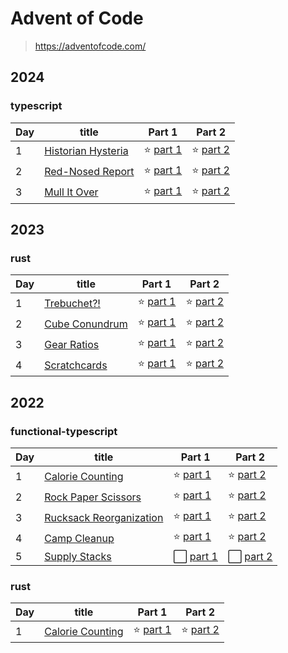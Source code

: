 # Advent of Code

> https://adventofcode.com/

## 2024

### typescript

| Day | title                                                          | Part 1                                                    | Part 2                                                    |
| --- | -------------------------------------------------------------- | --------------------------------------------------------- | --------------------------------------------------------- |
| 1   | [Historian Hysteria](https://adventofcode.com/2024/day/1)        | ⭐️ [part 1](/2024/typescript/day-1/part01.ts)                   | ⭐️ [part 2](/2024/typescript/day-1/part02.ts)                   |
| 2   | [Red-Nosed Report](https://adventofcode.com/2024/day/2)        | ⭐️ [part 1](/2024/typescript/day-2/part01.ts)                   | ⭐️ [part 2](/2024/typescript/day-2/part02.ts)                   |
| 3   | [Mull It Over](https://adventofcode.com/2024/day/3)        | ⭐️ [part 1](/2024/typescript/day-3/part01.ts)                   | ⭐️ [part 2](/2024/typescript/day-3/part02.ts)                   |



## 2023

### rust

| Day | title                                                          | Part 1                                                    | Part 2                                                    |
| --- | -------------------------------------------------------------- | --------------------------------------------------------- | --------------------------------------------------------- |
| 1   | [Trebuchet?!](https://adventofcode.com/2023/day/1)        | ⭐️ [part 1](/2023/rust/src/day-1/index.rs)                   | ⭐️ [part 2](/2023/rust/src/day-1/index.rs)                   |
| 2   | [Cube Conundrum](https://adventofcode.com/2023/day/2)     | ⭐️ [part 1](/2023/rust/src/day-2/index.rs)                   | ⭐️ [part 2](/2023/rust/src/day-2/index.rs)                   |
| 3   | [Gear Ratios](https://adventofcode.com/2023/day/3) | ⭐️ [part 1](/2023/rust/src/day-3/index.rs)                   | ⭐️ [part 2](/2023/rust/src/day-3/index.rs)                   |
| 4   | [Scratchcards](https://adventofcode.com/2023/day/4)            | ⭐️ [part 1](/2023/rust/src/day-4/index.rs)                   | ⭐️ [part 2](/2023/rust/src/day-4/index.rs)                   |


## 2022

### functional-typescript

| Day | title                                                          | Part 1                                                    | Part 2                                                    |
| --- | -------------------------------------------------------------- | --------------------------------------------------------- | --------------------------------------------------------- |
| 1   | [Calorie Counting](https://adventofcode.com/2022/day/1)        | ⭐️ [part 1](/2022/functional-typescript/day-1/part01.ts) | ⭐️ [part 2](/2022/functional-typescript/day-1/part02.ts) |
| 2   | [Rock Paper Scissors](https://adventofcode.com/2022/day/2)     | ⭐️ [part 1](/2022/functional-typescript/day-2/part01.ts) | ⭐️ [part 2](/2022/functional-typescript/day-2/part02.ts) |
| 3   | [Rucksack Reorganization](https://adventofcode.com/2022/day/3) | ⭐️ [part 1](/2022/functional-typescript/day-3/part01.ts) | ⭐️ [part 2](/2022/functional-typescript/day-3/part02.ts) |
| 4   | [Camp Cleanup](https://adventofcode.com/2022/day/4)            | ⭐️ [part 1](/2022/functional-typescript/day-4/part01.ts) | ⭐️ [part 2](/2022/functional-typescript/day-4/part02.ts) |
| 5   | [Supply Stacks](https://adventofcode.com/2022/day/5)           | ⬜️ [part 1](/2022/functional-typescript/day-5/part01.ts) | ⬜️ [part 2](/2022/functional-typescript/day-5/part02.ts) |

### rust

| Day | title                                                          | Part 1                                                    | Part 2                                                    |
| --- | -------------------------------------------------------------- | --------------------------------------------------------- | --------------------------------------------------------- |
| 1   | [Calorie Counting](https://adventofcode.com/2022/day/1)        | ⭐️ [part 1](/2022/rust/src/day-1/index.rs)                   | ⭐️ [part 2](/2022/rust/src/day-1/index.rs)                   |
